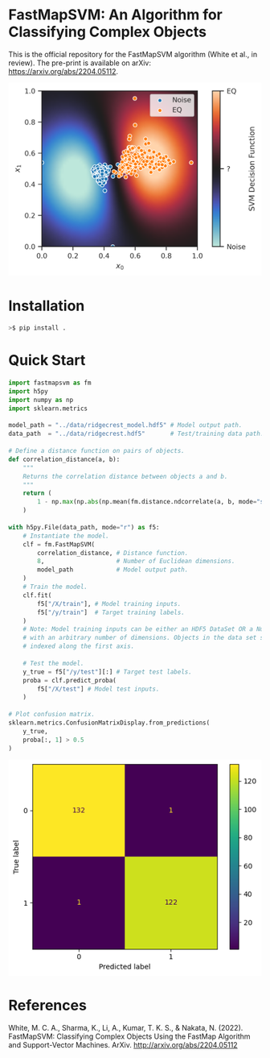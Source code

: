 # FastMapSVM: An Algorithm for Classifying Complex Objects
This is the official repository for the FastMapSVM algorithm (White et al., in review). The pre-print is available on arXiv: https://arxiv.org/abs/2204.05112.

![Perspicuous Visualization](resources/readme_figure.png)

# Installation
```bash
>$ pip install .
```

# Quick Start
```python
import fastmapsvm as fm
import h5py
import numpy as np
import sklearn.metrics

model_path = "../data/ridgecrest_model.hdf5" # Model output path.
data_path  = "../data/ridgecrest.hdf5"       # Test/training data path.

# Define a distance function on pairs of objects.
def correlation_distance(a, b):
    """
    Returns the correlation distance between objects a and b.
    """
    return (
        1 - np.max(np.abs(np.mean(fm.distance.ndcorrelate(a, b, mode="same"), axis=0)))
    )

with h5py.File(data_path, mode="r") as f5:
    # Instantiate the model.
    clf = fm.FastMapSVM(
        correlation_distance, # Distance function.
        8,                    # Number of Euclidean dimensions.
        model_path            # Model output path.
    )
    # Train the model.
    clf.fit(
        f5["/X/train"], # Model training inputs.
        f5["/y/train"]  # Target training labels.
    )
    # Note: Model training inputs can be either an HDF5 DataSet OR a NumPy array
    # with an arbitrary number of dimensions. Objects in the data set should be
    # indexed along the first axis.
    
    # Test the model.
    y_true = f5["/y/test"][:] # Target test labels.
    proba = clf.predict_proba(
        f5["/X/test"] # Model test inputs.
    )
    
# Plot confusion matrix.
sklearn.metrics.ConfusionMatrixDisplay.from_predictions(
    y_true, 
    proba[:, 1] > 0.5
)
```
![Confusion Matrix](resources/confusion_matrix.png)

# References
White, M. C. A., Sharma, K., Li, A., Kumar, T. K. S., & Nakata, N. (2022). FastMapSVM: Classifying Complex Objects Using the FastMap Algorithm and Support-Vector Machines. ArXiv. http://arxiv.org/abs/2204.05112
